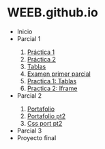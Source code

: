 # WEEB.github.io
</head>
<body>
<p>
		<ul>
			<li>Inicio</li>
			<li>Parcial 1</li>
				<ol type="1">
					<li><a href="prac1.html">Práctica 1</a></li>
					<li><a href="informacion.html">Práctica 2</a></li>
					<li><a href="tablas.html">Tablas</a></li>
					<li><a href="Examen-practico.html">Examen primer parcial</a></li>
					<li><a href="Practica 1-Tablas.html">Practica 1: Tablas</a></li>
					<li><a href="Practica 2-Iframe.html">Practica 2: Iframe</a></li>
				</ol>
			<li>Parcial 2</li>
			<ol type="1">
				<li><a href="por.html">Portafolio</a></li>
    				<li><a href="prac2por.html">Portafolio pt2 </a></li>
				<li><a href="omaigaad.css">Css port pt2</a></li>
			</ol>
			<li>Parcial 3</li>
			<li>Proyecto final</li>
		</ul>
	</p>
</body>
</html>
